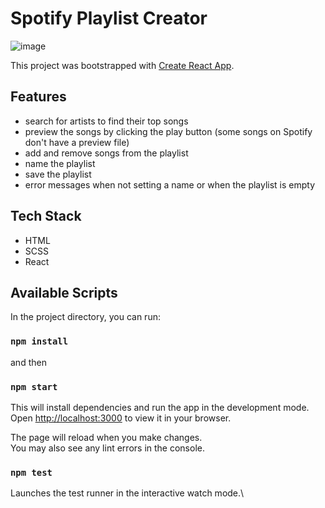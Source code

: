 # Spotify Playlist Creator
![image](https://github.com/user-attachments/assets/a21610df-4121-41b9-8fab-0b60d032199e)

This project was bootstrapped with [Create React App](https://github.com/facebook/create-react-app).

## Features
- search for artists to find their top songs
- preview the songs by clicking the play button (some songs on Spotify don't have a preview file)
- add and remove songs from the playlist
- name the playlist
- save the playlist
- error messages when not setting a name or when the playlist is empty

## Tech Stack
- HTML
- SCSS
- React

## Available Scripts

In the project directory, you can run:

### `npm install`
and then
### `npm start`

This will install dependencies and run the app in the development mode.\
Open [http://localhost:3000](http://localhost:3000) to view it in your browser.

The page will reload when you make changes.\
You may also see any lint errors in the console.

### `npm test`

Launches the test runner in the interactive watch mode.\


